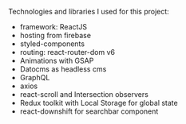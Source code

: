 Technologies and libraries I used for this project:
- framework: ReactJS
- hosting from firebase
- styled-components
- routing: react-router-dom v6
- Animations with GSAP
- Datocms as headless cms
- GraphQL
- axios
- react-scroll and Intersection observers
- Redux toolkit with Local Storage for global state
- react-downshift for searchbar component
